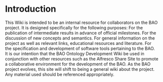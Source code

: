 # Introduction #

This Wiki is intended to be an internal resource for collaborators on the BAO project. It is designed specifically for the following purposes:
For the publication of intermediate results in advance of official milestones.
For the discussion of new concepts and semantics.
For general information on the project as well as relevant links, educational resources and literature.
For the specification and development of software tools pertaining to the BAO.
It is our intention that the BAO Ontology Development Wiki be used in conjunction with other resources such as the Alfresco Share Site to promote a collaborative environment for the development of the BAO.
As the BAO project evolves, this site will shift to being a general wiki about the project.
Any material used should be referenced appropriately.
